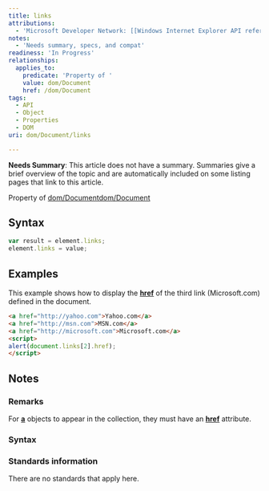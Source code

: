 ```yaml
---
title: links
attributions:
  - 'Microsoft Developer Network: [[Windows Internet Explorer API reference](http://msdn.microsoft.com/en-us/library/ie/hh828809%28v=vs.85%29.aspx) Article]'
notes:
  - 'Needs summary, specs, and compat'
readiness: 'In Progress'
relationships:
  applies_to:
    predicate: 'Property of '
    value: dom/Document
    href: /dom/Document
tags:
  - API
  - Object
  - Properties
  - DOM
uri: dom/Document/links

---
```

**Needs Summary**: This article does not have a summary. Summaries give a brief overview of the topic and are automatically included on some listing pages that link to this article.

Property of [dom/Document](/dom/Document)[dom/Document](/dom/Document)

## Syntax

``` js
var result = element.links;
element.links = value;
```

## Examples

This example shows how to display the [**href**](/html/attributes/href) of the third link (Microsoft.com) defined in the document.

``` html
<a href="http://yahoo.com">Yahoo.com</a>
<a href="http://msn.com">MSN.com</a>
<a href="http://microsoft.com">Microsoft.com</a>
<script>
alert(document.links[2].href);
</script>
```

## Notes

### Remarks

For [**a**](/html/elements/a) objects to appear in the collection, they must have an [**href**](/html/attributes/href) attribute.

### Syntax

### Standards information

There are no standards that apply here.
